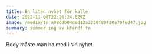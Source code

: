 ```yaml
---
title: En liten nyhet för kalle
date: 2022-11-08T22:26:24.629Z
image: /media/tn_a08ddb04ded12a3330f80f20a70fed47.jpg
summary: summer ing av kferdf fa
---
```

B﻿ody måste  man ha med i sin nyhet
